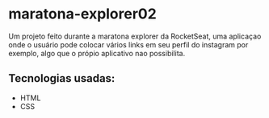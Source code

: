 # maratona-explorer02

Um projeto feito durante a maratona explorer da RocketSeat, uma aplicaçao onde o usuário pode colocar vários links em seu perfil do instagram por exemplo, algo que o própio aplicativo nao possibilita.

## Tecnologias usadas:

- HTML
- CSS
